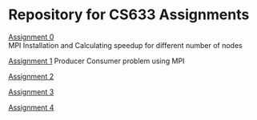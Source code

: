Repository for CS633 Assignments
===
[Assignment 0](https://github.com/swap612/CS633-ParallelComputing-Assignments/tree/master/Assignment0)  
MPI Installation and Calculating speedup for different number of nodes  
  
[Assignment 1](https://github.com/swap612/CS633-ParallelComputing-Assignments/tree/master/Assignment1)
Producer Consumer problem using MPI

[Assignment 2](https://github.com/swap612/CS633-ParallelComputing-Assignments/tree/master/Assignment2)  

[Assignment 3](https://github.com/swap612/CS633-ParallelComputing-Assignments/tree/master/Assignment3) 

[Assignment 4](https://github.com/swap612/CS633-ParallelComputing-Assignments/tree/master/Assignment4)   
